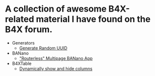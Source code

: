 # A collection of awesome B4X-related material I have found on the B4X forum.

- Generators
  - [Generate Random UUID](https://www.b4x.com/android/forum/threads/guid-vs-uuid-can-i-use-guid-as-uuid.110970/#post-692302)
- BANano
  - ["Routerless" Multipage BANano App](https://www.b4x.com/android/forum/threads/banano-for-dummies-by-example.108722/post-679407)
- B4XTable
  - [Dynamically show and hide columns](https://www.b4x.com/android/forum/threads/solved-b4xtable-dynamically-show-hide-column.113504/#post-708428)
